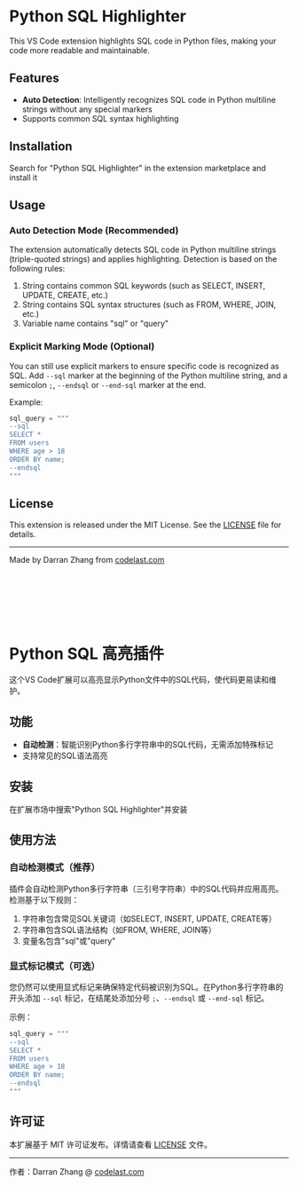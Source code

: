 # Python SQL Highlighter

This VS Code extension highlights SQL code in Python files, making your code more readable and maintainable.

## Features

- **Auto Detection**: Intelligently recognizes SQL code in Python multiline strings without any special markers
- Supports common SQL syntax highlighting

## Installation

Search for "Python SQL Highlighter" in the extension marketplace and install it

## Usage

### Auto Detection Mode (Recommended)

The extension automatically detects SQL code in Python multiline strings (triple-quoted strings) and applies highlighting. Detection is based on the following rules:

1. String contains common SQL keywords (such as SELECT, INSERT, UPDATE, CREATE, etc.)
2. String contains SQL syntax structures (such as FROM, WHERE, JOIN, etc.)
3. Variable name contains "sql" or "query"

### Explicit Marking Mode (Optional)

You can still use explicit markers to ensure specific code is recognized as SQL. Add `--sql` marker at the beginning of the Python multiline string, and a semicolon `;`, `--endsql` or `--end-sql` marker at the end.

Example:

```python
sql_query = """
--sql
SELECT *
FROM users
WHERE age > 18
ORDER BY name;
--endsql
"""
```

## License

This extension is released under the MIT License. See the [LICENSE](LICENSE) file for details.

---
Made by Darran Zhang from [codelast.com](https://codelast.com)

<br><br><br><br><br>

# Python SQL 高亮插件

这个VS Code扩展可以高亮显示Python文件中的SQL代码，使代码更易读和维护。

## 功能

- **自动检测**：智能识别Python多行字符串中的SQL代码，无需添加特殊标记
- 支持常见的SQL语法高亮

## 安装

在扩展市场中搜索"Python SQL Highlighter"并安装

## 使用方法

### 自动检测模式（推荐）

插件会自动检测Python多行字符串（三引号字符串）中的SQL代码并应用高亮。检测基于以下规则：

1. 字符串包含常见SQL关键词（如SELECT, INSERT, UPDATE, CREATE等）
2. 字符串包含SQL语法结构（如FROM, WHERE, JOIN等）
3. 变量名包含"sql"或"query"

### 显式标记模式（可选）

您仍然可以使用显式标记来确保特定代码被识别为SQL。在Python多行字符串的开头添加 `--sql` 标记，在结尾处添加分号 `;`、`--endsql` 或 `--end-sql` 标记。

示例：

```python
sql_query = """
--sql
SELECT *
FROM users
WHERE age > 18
ORDER BY name;
--endsql
"""
```
## 许可证

本扩展基于 MIT 许可证发布。详情请查看 [LICENSE](LICENSE) 文件。

---
作者：Darran Zhang @ [codelast.com](https://codelast.com)
